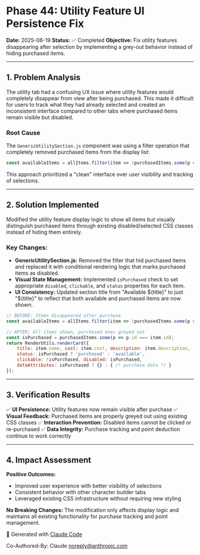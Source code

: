 # Phase 44: Utility Feature UI Persistence Fix

**Date:** 2025-06-19
**Status:** ✅ Completed
**Objective:** Fix utility features disappearing after selection by implementing a grey-out behavior instead of hiding purchased items.

---

## 1. Problem Analysis

The utility tab had a confusing UX issue where utility features would completely disappear from view after being purchased. This made it difficult for users to track what they had already selected and created an inconsistent interface compared to other tabs where purchased items remain visible but disabled.

### Root Cause

The `GenericUtilitySection.js` component was using a filter operation that completely removed purchased items from the display list:

```javascript
const availableItems = allItems.filter(item => !purchasedItems.some(p => p.id === item.id));
```

This approach prioritized a "clean" interface over user visibility and tracking of selections.

---

## 2. Solution Implemented

Modified the utility feature display logic to show all items but visually distinguish purchased items through existing disabled/selected CSS classes instead of hiding them entirely.

### Key Changes:
*   **GenericUtilitySection.js:** Removed the filter that hid purchased items and replaced it with conditional rendering logic that marks purchased items as disabled.
*   **Visual State Management:** Implemented `isPurchased` check to set appropriate `disabled`, `clickable`, and `status` properties for each item.
*   **UI Consistency:** Updated section title from "Available ${title}" to just "${title}" to reflect that both available and purchased items are now shown.

```javascript
// BEFORE: Items disappeared after purchase
const availableItems = allItems.filter(item => !purchasedItems.some(p => p.id === item.id));

// AFTER: All items shown, purchased ones greyed out  
const isPurchased = purchasedItems.some(p => p.id === item.id);
return RenderUtils.renderCard({
    title: item.name, cost: item.cost, description: item.description,
    status: isPurchased ? 'purchased' : 'available',
    clickable: !isPurchased, disabled: isPurchased,
    dataAttributes: isPurchased ? {} : { /* purchase data */ }
});
```

---

## 3. Verification Results

✅ **UI Persistence:** Utility features now remain visible after purchase
✅ **Visual Feedback:** Purchased items are properly greyed out using existing CSS classes
✅ **Interaction Prevention:** Disabled items cannot be clicked or re-purchased
✅ **Data Integrity:** Purchase tracking and point deduction continue to work correctly

---

## 4. Impact Assessment

**Positive Outcomes:**
- Improved user experience with better visibility of selections
- Consistent behavior with other character builder tabs
- Leveraged existing CSS infrastructure without requiring new styling

**No Breaking Changes:** The modification only affects display logic and maintains all existing functionality for purchase tracking and point management.

🚀 Generated with [Claude Code](https://claude.ai/code)

Co-Authored-By: Claude <noreply@anthropic.com>
